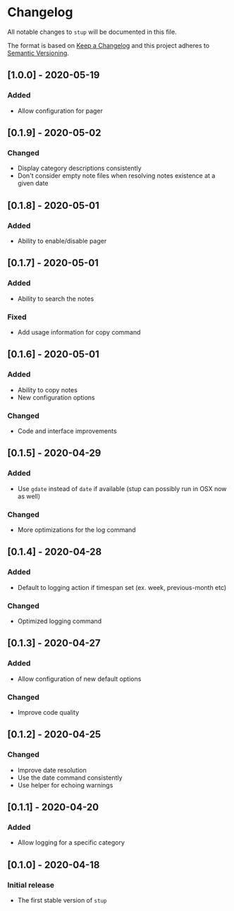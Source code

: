 # Changelog

All notable changes to `stup` will be documented in this file.

The format is based on [Keep a Changelog](http://keepachangelog.com/en/1.0.0/)
and this project adheres to [Semantic Versioning](http://semver.org/spec/v2.0.0.html).

## [1.0.0] - 2020-05-19

### Added

- Allow configuration for pager

## [0.1.9] - 2020-05-02

### Changed

- Display category descriptions consistently
- Don't consider empty note files when resolving notes existence at a given date

## [0.1.8] - 2020-05-01

### Added

- Ability to enable/disable pager

## [0.1.7] - 2020-05-01

### Added

- Ability to search the notes

### Fixed

- Add usage information for copy command

## [0.1.6] - 2020-05-01

### Added

- Ability to copy notes
- New configuration options

### Changed

- Code and interface improvements

## [0.1.5] - 2020-04-29

### Added

- Use `gdate` instead of `date` if available (stup can possibly run in OSX now as well)

### Changed

- More optimizations for the log command

## [0.1.4] - 2020-04-28

### Added

- Default to logging action if timespan set (ex. week, previous-month etc)

### Changed

- Optimized logging command

## [0.1.3] - 2020-04-27

### Added

- Allow configuration of new default options

### Changed

- Improve code quality

## [0.1.2] - 2020-04-25

### Changed

- Improve date resolution
- Use the date command consistently
- Use helper for echoing warnings

## [0.1.1] - 2020-04-20

### Added

- Allow logging for a specific category

## [0.1.0] - 2020-04-18

### Initial release

- The first stable version of `stup`
